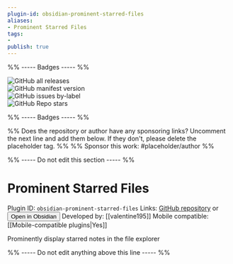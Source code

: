 ```yaml
---
plugin-id: obsidian-prominent-starred-files
aliases:
- Prominent Starred Files
tags: 
- 
publish: true
---
```


%% ----- Badges ----- %%

![GitHub all releases](https://img.shields.io/github/downloads/valentine195/obsidian-prominent-starred-files/total?color=573E7A&logo=github&style=for-the-badge)   
![GitHub manifest version](https://img.shields.io/github/manifest-json/v/valentine195/obsidian-prominent-starred-files?color=573E7A&logo=github&style=for-the-badge)   
![GitHub issues by-label](https://img.shields.io/github/issues/valentine195/obsidian-prominent-starred-files/help%20wanted?color=573E7A&logo=github&style=for-the-badge)   
![GitHub Repo stars](https://img.shields.io/github/stars/valentine195/obsidian-prominent-starred-files?color=573E7A&logo=github&style=for-the-badge)

%% ----- Badges ----- %%

%% Does the repository or author have any sponsoring links? Uncomment the next line and add them below. If they don't, please delete the placeholder tag. %%
%% Sponsor this work: #placeholder/author %%

%% ----- Do not edit this section ----- %%

# Prominent Starred Files

Plugin ID: `obsidian-prominent-starred-files`
Links: [GitHub repository](https://github.com/valentine195/obsidian-prominent-starred-files) or [<button id=HH>Open in Obsidian</button>](obsidian://goto-plugin?id=obsidian-prominent-starred-files)
Developed by: [[valentine195]]
Mobile compatible: [[Mobile-compatible plugins|Yes]]

Prominently display starred notes in the file explorer

%% ----- Do not edit anything above this line ----- %% 
